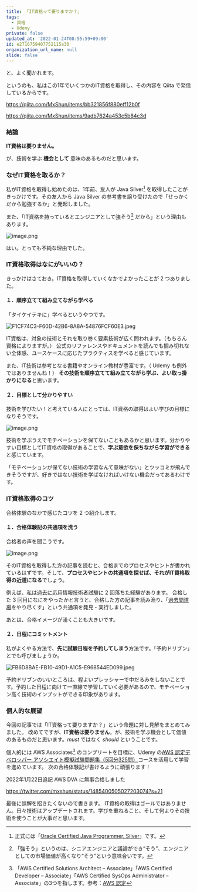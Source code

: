 ```yaml
---
title: 「IT資格って要りますか？」
tags:
  - 資格
  - Udemy
private: false
updated_at: '2022-01-24T08:55:59+09:00'
id: e2716759407752115a30
organization_url_name: null
slide: false
---
```

と、よく聞かれます。

というのも、私はこの1年でいくつかのIT資格を取得し、その内容を Qiita で発信しているからです。

https://qiita.com/MxShun/items/bb321856f880eff12b0f

https://qiita.com/MxShun/items/9adb7624a453c5b84c3d

### 結論
**IT資格は要りません。**

が、技術を学ぶ **機会として** 意味のあるものだと思います。

### なぜIT資格を取るか？
私がIT資格を取得し始めたのは、1年前、友人が Java Silver[^1] を取得したことがきっかけです。その友人から Java Silver の参考書を譲り受けたので「せっかくだから勉強するか」と発起しました。

また、「IT資格を持っているとエンジニアとして強そう[^2] だから」という理由もあります。

![image.png](https://qiita-image-store.s3.ap-northeast-1.amazonaws.com/0/488859/88dbd9b4-2063-2d3b-a159-590ae89612eb.png)

はい。とっても不純な理由でした。

### IT資格取得はなにがいいの？
きっかけはさておき。IT資格を取得していくなかでよかったことが 2 つありました。

#### １．順序立てて組み立てながら学べる
「タイケイテキに」学べるというやつです。

![F1CF74C3-F60D-42B6-8A8A-54876FCF60E3.jpeg](https://qiita-image-store.s3.ap-northeast-1.amazonaws.com/0/488859/c326bf44-4459-5565-cc62-447ed100d904.jpeg)

IT資格は、対象の技術とそれを取り巻く要素技術が広く問われます。（もちろん資格によりますが。）
公式のリファレンスやドキュメントを読んでも掴み切れない全体感、ユースケースに応じたプラクティスを学べると感じています。

また、IT技術は参考となる書籍やオンライン教材が豊富です。（ Udemy も例外ではありませんね！）
**その技術を順序立てて組み立てながら学ぶ、よい取っ掛かりになる**と思います。

#### ２．目標として分かりやすい
技術を学びたい！と考えている人にとっては、IT資格の取得はよい学びの目標になりそうです。

![image.png](https://qiita-image-store.s3.ap-northeast-1.amazonaws.com/0/488859/955a78e8-0226-12c7-a144-9a1dafaf78f2.png)

技術を学ぶうえでモチベーションを保てないこともあるかと思います。分かりやすい目標としてIT資格の取得があることで、**学ぶ意欲を保ちながら学習ができる**と感じています。

「モチベーションが保てない技術の学習なんて意味がない」とツッコミが飛んできそうですが、好きではない技術を学ばなければいけない機会だってあるわけです。

### IT資格取得のコツ
合格体験のなかで感じたコツを 2 つ紹介します。

#### １．合格体験記の共通項を洗う
合格者の声を聞こうです。

![image.png](https://qiita-image-store.s3.ap-northeast-1.amazonaws.com/0/488859/d4c66024-046e-200e-82cd-8775ce1f0414.png)

そのIT資格を取得した方の記事を読むと、合格までのプロセスやヒントが書かれているはずです。そして、**プロセスやヒントの共通項を探せば、それがIT資格取得の近道になる**でしょう。

例えば、私は過去に応用情報技術者試験に 2 回落ちた経験があります。
合格した 3 回目になにをやったかと言うと、合格した方の記事を読み漁り、「[過去問道場](https://www.ap-siken.com/s/apkakomon.php)をやり尽くす」という共通項を発見・実行しました。

あとは、合格イメージが湧くことも大きいです。

#### ２．日程にコミットメント
私がよくやる方法で、**先に試験日程を予約してしまう**方法です。「予約ドリブン」とでも呼びましょうか。

![FB6D8BAE-FB10-49D1-A1C5-E968544ED099.jpeg](https://qiita-image-store.s3.ap-northeast-1.amazonaws.com/0/488859/8f7ff97d-decb-5358-7a89-c31228e85d39.jpeg)

予約ドリブンのいいところは、程よいプレッシャーで中だるみをしないことです。予約した日程に向けて一直線で学習していく必要があるので、モチベーション高く技術のインプットができる印象があります。

### 個人的な展望
今回の記事では「IT資格って要りますか？」という命題に対し見解をまとめてみました。
改めてですが、**IT資格は要りません**。が、技術を学ぶ機会として価値のあるものだと思います。*must* ではなく *should* ということです。

個人的には AWS Associates[^3] のコンプリートを目標に、Udemy の[AWS 認定デベロッパー アソシエイト模擬試験問題集（5回分325問）](https://www.udemy.com/course/aws-31955/)コースを活用して学習を進めています。
次の合格体験記が書けるように頑張ります！

2022年1月22日追記 AWS DVA に無事合格しました

https://twitter.com/mxshun/status/1485400505027203074?s=21

最後に誤解を招きたくないので書きます。
IT資格の取得はゴールではありません。日々技術はアップデートされます。学びを重ねること、そして何よりその技術を使うことが大事だと思います。

[^1]: 正式には「[Oracle Certified Java Programmer, Silver](https://education.oracle.com/ja/oracle-certified-java-programmer-silver-se-8-oracle-certified-associate-java-se-8-programmer/trackp_363)」です。
[^2]: 「強そう」というのは、シニアエンジニアと議論ができ“そう”、エンジニアとしての市場価値が高くなり“そう”という意味合いです。
[^3]: 「AWS Certified Solutions Architect – Associate」「AWS Certified Developer – Associate」「AWS Certified SysOps Administrator  – Associate」の3つを指します。参考：[AWS 認定](https://aws.amazon.com/jp/certification/?nc2=sb_ce_co)

